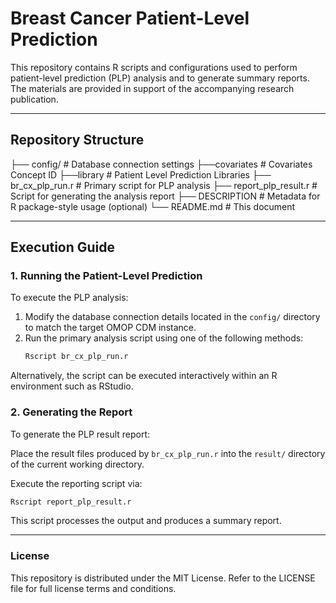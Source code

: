 # Breast Cancer Patient-Level Prediction

This repository contains R scripts and configurations used to perform patient-level prediction (PLP) analysis and to generate summary reports. The materials are provided in support of the accompanying research publication.

---

## Repository Structure

├── config/ # Database connection settings 
├──covariates # Covariates Concept ID 
├──library # Patient Level Prediction Libraries
├── br_cx_plp_run.r # Primary script for PLP analysis 
├── report_plp_result.r # Script for generating the analysis report 
├── DESCRIPTION # Metadata for R package-style usage (optional) 
└── README.md # This document

---

## Execution Guide

### 1. Running the Patient-Level Prediction

To execute the PLP analysis:

1. Modify the database connection details located in the `config/` directory to match the target OMOP CDM instance.
2. Run the primary analysis script using one of the following methods:
   ```bash
   Rscript br_cx_plp_run.r
   ```
Alternatively, the script can be executed interactively within an R environment such as RStudio.

### 2. Generating the Report

To generate the PLP result report:

Place the result files produced by `br_cx_plp_run.r` into the `result/` directory of the current working directory.

Execute the reporting script via:
   ```bash
   Rscript report_plp_result.r
   ```
This script processes the output and produces a summary report.

---

### License
This repository is distributed under the MIT License.
Refer to the LICENSE file for full license terms and conditions.